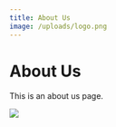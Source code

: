 ```yaml
---
title: About Us
image: /uploads/logo.png
---
```


# About Us

This is an about us page.

![](/uploads/logo.png)
